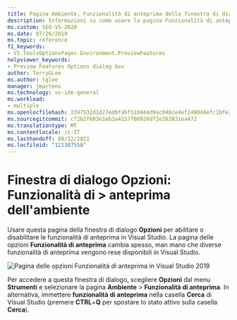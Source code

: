 ```yaml
---
title: Pagina Ambiente, Funzionalità di anteprima della finestra di dialogo Opzioni
description: Informazioni su come usare la pagina Funzionalità di anteprima nella sezione Ambiente per abilitare o disabilitare le funzionalità di anteprima in Visual Studio.
ms.custom: SEO-VS-2020
ms.date: 07/26/2019
ms.topic: reference
f1_keywords:
- VS.ToolsOptionsPages.Environment.PreviewFeatures
helpviewer_keywords:
- Preview Features Options dialog box
author: TerryGLee
ms.author: tglee
manager: jmartens
ms.technology: vs-ide-general
ms.workload:
- multiple
ms.openlocfilehash: 3397532d1d27ed6f4bf51b844d9ac048ce4ef2490d4efc1bfe294eced8b5f14c
ms.sourcegitcommit: c72b2f603e1eb3a4157f00926df2e263831ea472
ms.translationtype: MT
ms.contentlocale: it-IT
ms.lasthandoff: 08/12/2021
ms.locfileid: "121387558"
---
```

# <a name="options-dialog-box-environment--preview-features"></a>Finestra di dialogo Opzioni: Funzionalità di \> anteprima dell'ambiente

Usare questa pagina della finestra di dialogo **Opzioni** per abilitare o disabilitare le funzionalità di anteprima in Visual Studio. La pagina delle opzioni **Funzionalità di anteprima** cambia spesso, man mano che diverse funzionalità di anteprima vengono rese disponibili in Visual Studio.

![Pagina delle opzioni Funzionalità di anteprima in Visual Studio 2019](media/environment-preview-features-page.png)

Per accedere a questa finestra di dialogo, scegliere **Opzioni** dal menu **Strumenti** e selezionare la pagina **Ambiente** > **Funzionalità di anteprima**. In alternativa, immettere **funzionalità di anteprima** nella casella **Cerca** di Visual Studio (premere **CTRL**+**Q** per spostare lo stato attivo sulla casella **Cerca**).
